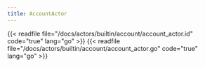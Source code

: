 ```yaml
---
title: AccountActor
---
```


{{< readfile file="/docs/actors/builtin/account/account_actor.id" code="true" lang="go" >}}
{{< readfile file="/docs/actors/builtin/account/account_actor.go" code="true" lang="go" >}}
